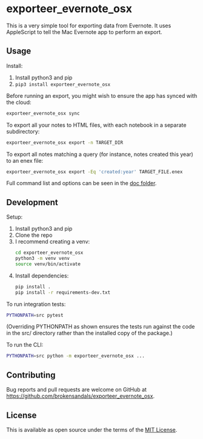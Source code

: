 # exporteer\_evernote\_osx

This is a very simple tool for exporting data from Evernote.
It uses AppleScript to tell the Mac Evernote app to perform an export.

## Usage

Install:

1. Install python3 and pip
2. `pip3 install exporteer_evernote_osx`

Before running an export, you might wish to ensure the app has synced with the cloud:

```bash
exporteer_evernote_osx sync
```

To export all your notes to HTML files, with each notebook in a separate subdirectory:

```bash
exporteer_evernote_osx export -n TARGET_DIR
```

To export all notes matching a query (for instance, notes created this year) to an enex file:

```bash
exporteer_evernote_osx export -Eq 'created:year' TARGET_FILE.enex
```

Full command list and options can be seen in the [doc folder](doc/).

## Development

Setup:

1. Install python3 and pip
2. Clone the repo
3. I recommend creating a venv:
    ```bash
    cd exporteer_evernote_osx
    python3 -m venv venv
    source venv/bin/activate
    ```
4. Install dependencies:
    ```bash
   pip install .
   pip install -r requirements-dev.txt
    ```

To run integration tests:

```bash
PYTHONPATH=src pytest
```

(Overriding PYTHONPATH as shown ensures the tests run against the code in the src/ directory rather than the installed copy of the package.)

To run the CLI:

```bash
PYTHONPATH=src python -m exporteer_evernote_osx ...
```

## Contributing

Bug reports and pull requests are welcome on GitHub at https://github.com/brokensandals/exporteer_evernote_osx.

## License

This is available as open source under the terms of the [MIT License](https://opensource.org/licenses/MIT).
